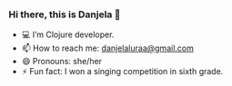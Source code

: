 ### Hi there, this is Danjela 👋

<!--
**danjelalura/danjelalura** is a ✨ _special_ ✨ repository because its `README.md` (this file) appears on your GitHub profile.

Here are some ideas to get you started:
-->

- 💻 I’m Clojure developer. 
- 📫 How to reach me: danjelaluraa@gmail.com
- 😄 Pronouns: she/her
- ⚡ Fun fact: I won a singing competition in sixth grade. 
